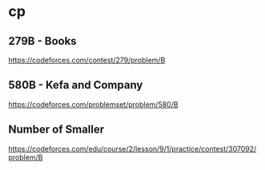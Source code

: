 # cp

## 279B - Books
https://codeforces.com/contest/279/problem/B

## 580B - Kefa and Company
https://codeforces.com/problemset/problem/580/B

## Number of Smaller
https://codeforces.com/edu/course/2/lesson/9/1/practice/contest/307092/problem/B